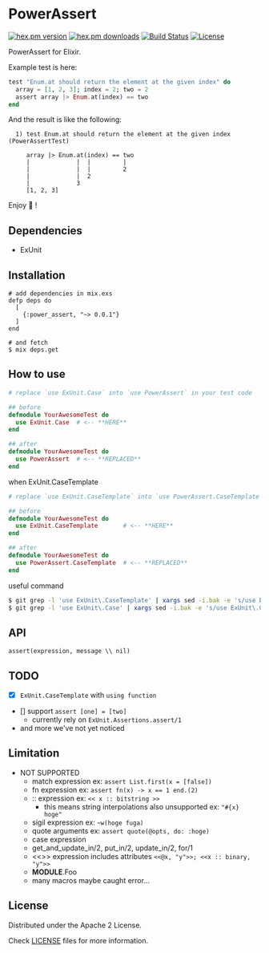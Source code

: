 # PowerAssert

[![hex.pm version](https://img.shields.io/hexpm/v/power_assert.svg)](https://hex.pm/packages/power_assert) [![hex.pm downloads](https://img.shields.io/hexpm/dt/power_assert.svg)](https://hex.pm/packages/power_assert) [![Build Status](https://travis-ci.org/ma2gedev/power_assert_ex.svg?branch=master)](https://travis-ci.org/ma2gedev/power_assert_ex) [![License](https://img.shields.io/hexpm/l/power_assert.svg)](http://www.apache.org/licenses/LICENSE-2.0)

PowerAssert for Elixir.

Example test is here:

```elixir
test "Enum.at should return the element at the given index" do
  array = [1, 2, 3]; index = 2; two = 2
  assert array |> Enum.at(index) == two
end
```

And the result is like the following:

```
  1) test Enum.at should return the element at the given index (PowerAssertTest)

     array |> Enum.at(index) == two
     |             |  |         |
     |             |  |         2
     |             |  2
     |             3
     [1, 2, 3]
```

Enjoy :muscle: !

## Dependencies

- ExUnit

## Installation

```
# add dependencies in mix.exs
defp deps do
  [
    {:power_assert, "~> 0.0.1"}
  ]
end

# and fetch
$ mix deps.get
```

## How to use

```elixir
# replace `use ExUnit.Case` into `use PowerAssert` in your test code

## before
defmodule YourAwesomeTest do
  use ExUnit.Case  # <-- **HERE**
end

## after
defmodule YourAwesomeTest do
  use PowerAssert  # <-- **REPLACED**
end
```

when ExUnit.CaseTemplate

```elixir
# replace `use ExUnit.CaseTemplate` into `use PowerAssert.CaseTemplate` in your test code

## before
defmodule YourAwesomeTest do
  use ExUnit.CaseTemplate       # <-- **HERE**
end

## after
defmodule YourAwesomeTest do
  use PowerAssert.CaseTemplate  # <-- **REPLACED**
end
```

useful command

```bash
$ git grep -l 'use ExUnit\.CaseTemplate' | xargs sed -i.bak -e 's/use ExUnit\.CaseTemplate/use PowerAssert.CaseTemplate/g'
$ git grep -l 'use ExUnit\.Case' | xargs sed -i.bak -e 's/use ExUnit\.Case/use PowerAssert/g'
```

## API

```
assert(expression, message \\ nil)
```

## TODO

- [x] `ExUnit.CaseTemplate` with `using function`
- [] support `assert [one] = [two]`
  - currently rely on `ExUnit.Assertions.assert/1`
- and more we've not yet noticed

## Limitation

- NOT SUPPORTED
  - match expression ex: `assert List.first(x = [false])`
  - fn expression ex: `assert fn(x) -> x == 1 end.(2)`
  - :: expression ex: `<< x :: bitstring >>`
    - this means string interpolations also unsupported ex: `"#{x} hoge"`
  - sigil expression ex: `~w(hoge fuga)`
  - quote arguments ex: `assert quote(@opts, do: :hoge)`
  - case expression
  - get_and_update_in/2, put_in/2, update_in/2, for/1
  - <<>> expression includes attributes `<<@x, "y">>; <<x :: binary, "y">>`
  - __MODULE__.Foo
  - many macros maybe caught error...

## License

Distributed under the Apache 2 License.

Check [LICENSE](LICENSE) files for more information.

